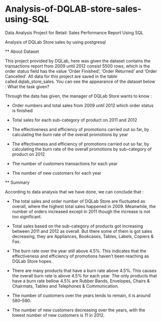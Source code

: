 # Analysis-of-DQLAB-store-sales-using-SQL
Data Analysis Project for Retail: Sales Performance Report Using SQL  

Analysis of DQLab Store sales by using postgresql

** About Dataset

This project provided by DQLab, here was given the dataset contains the transactions report from 2009 until 2012 consist 5500 rows, which is the order status field has the value ‘Order Finished’, ‘Order Returned’ and ‘Order Cancelled’. All data for this project are saved in the table called dqlab_store_sales. You can see the appearance of the dataset below :
What the task given?

Through the data has given, the manager of DQLab Store wants to know :

* Order numbers and total sales from 2009 until 2012 which order status is finished

* Total sales for each sub-category of product on 2011 and 2012

* The effectiveness and efficiency of promotions carried out so far, by calculating the burn rate of the overall promotions by year

* The effectiveness and efficiency of promotions carried out so far, by calculating the burn rate of the overall promotions by sub-category of product on 2012

* The number of customers transactions for each year

* The number of new customers for each year

** Summary

According to data analysis that we have done, we can conclude that :

* The total sales and order number of DQLab Store are fluctuated as overall, where the highest total sales happened in 2009. Meanwhile, the number of orders increased except in 2011 though the increase is not too significant.

* Total sales based on the sub-category of products got increasing between 2011 and 2012 as overall. But there some of them is got sales decreasing, they are Appliances, Bookcases, Tables, Labels, Copiers & Fax.

* The burn rate over the year still above 4.5%. This indicates that the effectiveness and efficiency of promotions haven’t been reaching as DQLab Store hopes.

* There are many products that have a burn rate above 4.5%. This causes the overall burn rate is above 4.5% for each year. The only products that have a burn rate bellow 4.5% are Rubber Bands, Envelopes, Chairs & Chairmats, Tables and Telephones & Communication.

* The number of customers over the years tends to remain, it is around 580–590.

* The number of new customers decreasing over the years, with the lowest number of new customers is 11 in 2012.
